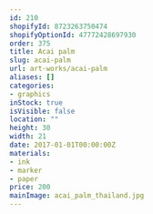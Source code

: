 ```yaml
---
id: 210
shopifyId: 8723263750474
shopifyOptionId: 47772428697930
order: 375
title: Acai palm
slug: acai-palm
url: art-works/acai-palm
aliases: []
categories:
- graphics
inStock: true
isVisible: false
location: ""
height: 30
width: 21
date: 2017-01-01T00:00:00Z
materials:
- ink
- marker
- paper
price: 200
mainImage: acai_palm_thailand.jpg
---
```

